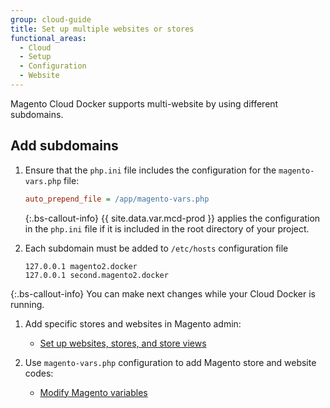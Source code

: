 ```yaml
---
group: cloud-guide
title: Set up multiple websites or stores
functional_areas:
  - Cloud
  - Setup
  - Configuration
  - Website
---
```


Magento Cloud Docker supports multi-website by using different subdomains.

## Add subdomains

1. Ensure that the `php.ini` file includes the configuration for the `magento-vars.php` file:

    ```ini
    auto_prepend_file = /app/magento-vars.php
    ```
    {:.bs-callout-info}
    {{ site.data.var.mcd-prod }} applies the configuration in the `php.ini` file if it is included in the root directory of your project.

1. Each subdomain must be added to `/etc/hosts` configuration file

    ```
    127.0.0.1 magento2.docker
    127.0.0.1 second.magento2.docker
    ```

{:.bs-callout-info}
You can make next changes while your Cloud Docker is running.

1. Add specific stores and websites in Magento admin:

   - [Set up websites, stores, and store views]({{site.baseurl}}/cloud/project/project-multi-sites.html#set-stores)

1. Use `magento-vars.php` configuration to add Magento store and website codes:

   - [Modify Magento variables]({{site.baseurl}}/cloud/project/project-multi-sites.html#modify-magento-variables)
